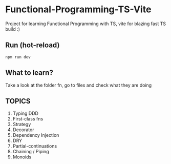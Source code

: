 # Functional-Programming-TS-Vite
Project for learning Functional Programming with TS, vite for blazing fast TS build :)

## Run (hot-reload)
```
npm run dev
```

## What to learn?
Take a look at the folder fn, go to files and check what they are doing

## TOPICS
1. Typing DDD
2. First-class fns
3. Strategy
4. Decorator
5. Dependency Injection
6. DRY
7. Partial-continuations
8. Chaining / Piping
9. Monoids
